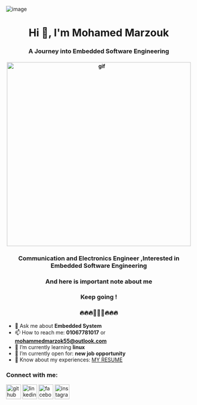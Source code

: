 ![image](https://github.com/MOHAMEDAHMEDMARZOUK/MOHAMEDAHMEDMARZOUK/assets/105438742/8228b09c-eee4-4cd1-9b47-c300d4d6d69d)<h1 align="center">Hi 👋, I'm Mohamed Marzouk</h1>
<h3 align="center">A Journey into Embedded Software Engineering</h3>
<h4 align="center"><img src ="https://vivekvivian.files.wordpress.com/2020/05/blog_post_js.gif"  width="500px" alt="gif"/></h4>

<h3 align="center">Communication and Electronics Engineer ,Interested in Embedded Software Engineering</h5>
<h3 align="center">And here is important note about me</h3>
<h3 align="center">Keep going !</h3>
<h3 align="center">🔥🔥🔥🚀🚀🚀🔥🔥🔥</h3>

- 💬 Ask me about **Embedded System** 
- 📫 How to reach me: **01067781017** or **mohammedmarzok55@outlook.com**
- 🌱 I’m currently learning **linux**
- 🤔 I’m currently open for: **new job opportunity**
- 📄 Know about my experiences: [MY RESUME](https://drive.google.com/file/d/1-10Xs7g1TNCVixYw49mhxx6h8uKMEiTs/view?usp=sharing)

<h3 align="left">Connect with me:</h3>

[<img src='https://cdn.jsdelivr.net/npm/simple-icons@3.0.1/icons/github.svg' alt='github' height='40'>](https://github.com/MOHAMEDAHMEDMARZOUK)  [<img src='https://cdn.jsdelivr.net/npm/simple-icons@3.0.1/icons/linkedin.svg' alt='linkedin' height='40'>](https://www.linkedin.com/in/mohammed-marzok/)  [<img src='https://cdn.jsdelivr.net/npm/simple-icons@3.0.1/icons/facebook.svg' alt='facebook' height='40'>](https://www.facebook.com/mohamed.Marzok.1907/)  [<img src='https://cdn.jsdelivr.net/npm/simple-icons@3.0.1/icons/instagram.svg' alt='instagram' height='40'>](https://www.instagram.com/marzok4530/)  
